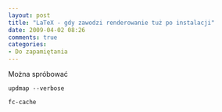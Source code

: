 ```yaml
---
layout: post
title: "LaTeX - gdy zawodzi renderowanie tuż po instalacji"
date: 2009-04-02 08:26
comments: true
categories:
- Do zapamiętania
---
```

<p>Można spróbować</p>
<p><code>updmap --verbose<br>
fc-cache</code></p>
		